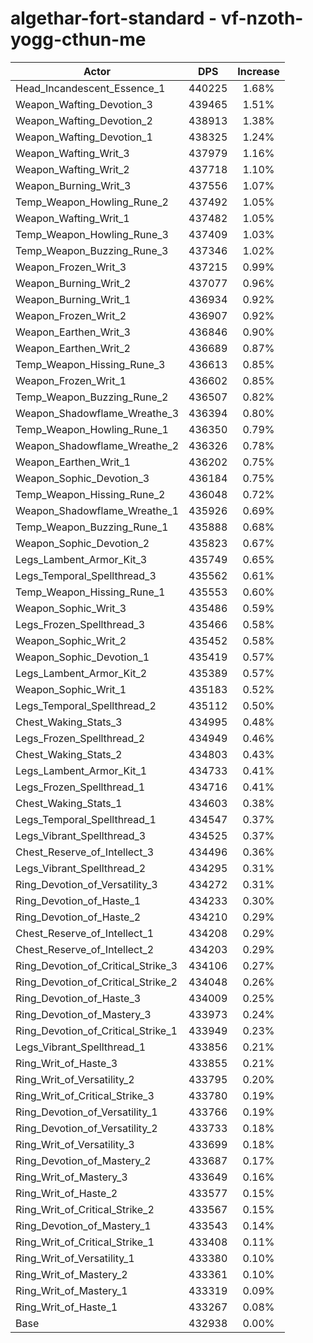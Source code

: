 # algethar-fort-standard - vf-nzoth-yogg-cthun-me
| Actor | DPS | Increase |
|---|:---:|:---:|
|Head_Incandescent_Essence_1|440225|1.68%|
|Weapon_Wafting_Devotion_3|439465|1.51%|
|Weapon_Wafting_Devotion_2|438913|1.38%|
|Weapon_Wafting_Devotion_1|438325|1.24%|
|Weapon_Wafting_Writ_3|437979|1.16%|
|Weapon_Wafting_Writ_2|437718|1.10%|
|Weapon_Burning_Writ_3|437556|1.07%|
|Temp_Weapon_Howling_Rune_2|437492|1.05%|
|Weapon_Wafting_Writ_1|437482|1.05%|
|Temp_Weapon_Howling_Rune_3|437409|1.03%|
|Temp_Weapon_Buzzing_Rune_3|437346|1.02%|
|Weapon_Frozen_Writ_3|437215|0.99%|
|Weapon_Burning_Writ_2|437077|0.96%|
|Weapon_Burning_Writ_1|436934|0.92%|
|Weapon_Frozen_Writ_2|436907|0.92%|
|Weapon_Earthen_Writ_3|436846|0.90%|
|Weapon_Earthen_Writ_2|436689|0.87%|
|Temp_Weapon_Hissing_Rune_3|436613|0.85%|
|Weapon_Frozen_Writ_1|436602|0.85%|
|Temp_Weapon_Buzzing_Rune_2|436507|0.82%|
|Weapon_Shadowflame_Wreathe_3|436394|0.80%|
|Temp_Weapon_Howling_Rune_1|436350|0.79%|
|Weapon_Shadowflame_Wreathe_2|436326|0.78%|
|Weapon_Earthen_Writ_1|436202|0.75%|
|Weapon_Sophic_Devotion_3|436184|0.75%|
|Temp_Weapon_Hissing_Rune_2|436048|0.72%|
|Weapon_Shadowflame_Wreathe_1|435926|0.69%|
|Temp_Weapon_Buzzing_Rune_1|435888|0.68%|
|Weapon_Sophic_Devotion_2|435823|0.67%|
|Legs_Lambent_Armor_Kit_3|435749|0.65%|
|Legs_Temporal_Spellthread_3|435562|0.61%|
|Temp_Weapon_Hissing_Rune_1|435553|0.60%|
|Weapon_Sophic_Writ_3|435486|0.59%|
|Legs_Frozen_Spellthread_3|435466|0.58%|
|Weapon_Sophic_Writ_2|435452|0.58%|
|Weapon_Sophic_Devotion_1|435419|0.57%|
|Legs_Lambent_Armor_Kit_2|435389|0.57%|
|Weapon_Sophic_Writ_1|435183|0.52%|
|Legs_Temporal_Spellthread_2|435112|0.50%|
|Chest_Waking_Stats_3|434995|0.48%|
|Legs_Frozen_Spellthread_2|434949|0.46%|
|Chest_Waking_Stats_2|434803|0.43%|
|Legs_Lambent_Armor_Kit_1|434733|0.41%|
|Legs_Frozen_Spellthread_1|434716|0.41%|
|Chest_Waking_Stats_1|434603|0.38%|
|Legs_Temporal_Spellthread_1|434547|0.37%|
|Legs_Vibrant_Spellthread_3|434525|0.37%|
|Chest_Reserve_of_Intellect_3|434496|0.36%|
|Legs_Vibrant_Spellthread_2|434295|0.31%|
|Ring_Devotion_of_Versatility_3|434272|0.31%|
|Ring_Devotion_of_Haste_1|434233|0.30%|
|Ring_Devotion_of_Haste_2|434210|0.29%|
|Chest_Reserve_of_Intellect_1|434208|0.29%|
|Chest_Reserve_of_Intellect_2|434203|0.29%|
|Ring_Devotion_of_Critical_Strike_3|434106|0.27%|
|Ring_Devotion_of_Critical_Strike_2|434048|0.26%|
|Ring_Devotion_of_Haste_3|434009|0.25%|
|Ring_Devotion_of_Mastery_3|433973|0.24%|
|Ring_Devotion_of_Critical_Strike_1|433949|0.23%|
|Legs_Vibrant_Spellthread_1|433856|0.21%|
|Ring_Writ_of_Haste_3|433855|0.21%|
|Ring_Writ_of_Versatility_2|433795|0.20%|
|Ring_Writ_of_Critical_Strike_3|433780|0.19%|
|Ring_Devotion_of_Versatility_1|433766|0.19%|
|Ring_Devotion_of_Versatility_2|433733|0.18%|
|Ring_Writ_of_Versatility_3|433699|0.18%|
|Ring_Devotion_of_Mastery_2|433687|0.17%|
|Ring_Writ_of_Mastery_3|433649|0.16%|
|Ring_Writ_of_Haste_2|433577|0.15%|
|Ring_Writ_of_Critical_Strike_2|433567|0.15%|
|Ring_Devotion_of_Mastery_1|433543|0.14%|
|Ring_Writ_of_Critical_Strike_1|433408|0.11%|
|Ring_Writ_of_Versatility_1|433380|0.10%|
|Ring_Writ_of_Mastery_2|433361|0.10%|
|Ring_Writ_of_Mastery_1|433319|0.09%|
|Ring_Writ_of_Haste_1|433267|0.08%|
|Base|432938|0.00%|
